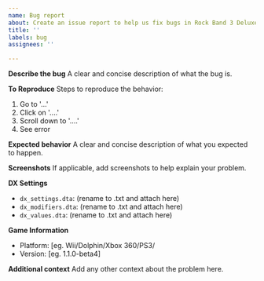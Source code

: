 ```yaml
---
name: Bug report
about: Create an issue report to help us fix bugs in Rock Band 3 Deluxe
title: ''
labels: bug
assignees: ''

---
```


**Describe the bug**
A clear and concise description of what the bug is.

**To Reproduce**
Steps to reproduce the behavior:
1. Go to '...'
2. Click on '....'
3. Scroll down to '....'
4. See error

**Expected behavior**
A clear and concise description of what you expected to happen.

**Screenshots**
If applicable, add screenshots to help explain your problem.

**DX Settings**
- `dx_settings.dta`: (rename to .txt and attach here)
- `dx_modifiers.dta`: (rename to .txt and attach here)
- `dx_values.dta`: (rename to .txt and attach here)

**Game Information**
 - Platform: [eg. Wii/Dolphin/Xbox 360/PS3/
 - Version: [eg. 1.1.0-beta4]

**Additional context**
Add any other context about the problem here.
